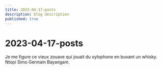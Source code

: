 ```yaml
---
title: 2023-04-17-posts
description: blog description
published: true
---
```


# 2023-04-17-posts
Je me figure ce vieux zouave qui jouait du xylophone en buvant un whisky. Ntopi Simo Germain
Bayangam.
